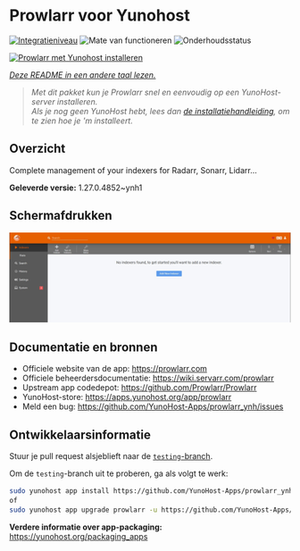 <!--
NB: Deze README is automatisch gegenereerd door <https://github.com/YunoHost/apps/tree/master/tools/readme_generator>
Hij mag NIET handmatig aangepast worden.
-->

# Prowlarr voor Yunohost

[![Integratieniveau](https://apps.yunohost.org/badge/integration/prowlarr)](https://ci-apps.yunohost.org/ci/apps/prowlarr/)
![Mate van functioneren](https://apps.yunohost.org/badge/state/prowlarr)
![Onderhoudsstatus](https://apps.yunohost.org/badge/maintained/prowlarr)

[![Prowlarr met Yunohost installeren](https://install-app.yunohost.org/install-with-yunohost.svg)](https://install-app.yunohost.org/?app=prowlarr)

*[Deze README in een andere taal lezen.](./ALL_README.md)*

> *Met dit pakket kun je Prowlarr snel en eenvoudig op een YunoHost-server installeren.*  
> *Als je nog geen YunoHost hebt, lees dan [de installatiehandleiding](https://yunohost.org/install), om te zien hoe je 'm installeert.*

## Overzicht

Complete management of your indexers for Radarr, Sonarr, Lidarr...

**Geleverde versie:** 1.27.0.4852~ynh1

## Schermafdrukken

![Schermafdrukken van Prowlarr](./doc/screenshots/screenshot.jpg)

## Documentatie en bronnen

- Officiele website van de app: <https://prowlarr.com>
- Officiele beheerdersdocumentatie: <https://wiki.servarr.com/prowlarr>
- Upstream app codedepot: <https://github.com/Prowlarr/Prowlarr>
- YunoHost-store: <https://apps.yunohost.org/app/prowlarr>
- Meld een bug: <https://github.com/YunoHost-Apps/prowlarr_ynh/issues>

## Ontwikkelaarsinformatie

Stuur je pull request alsjeblieft naar de [`testing`-branch](https://github.com/YunoHost-Apps/prowlarr_ynh/tree/testing).

Om de `testing`-branch uit te proberen, ga als volgt te werk:

```bash
sudo yunohost app install https://github.com/YunoHost-Apps/prowlarr_ynh/tree/testing --debug
of
sudo yunohost app upgrade prowlarr -u https://github.com/YunoHost-Apps/prowlarr_ynh/tree/testing --debug
```

**Verdere informatie over app-packaging:** <https://yunohost.org/packaging_apps>
